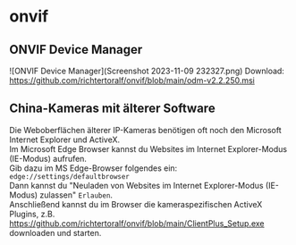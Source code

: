# onvif
## ONVIF Device Manager
![ONVIF Device Manager](Screenshot 2023-11-09 232327.png)
Download: https://github.com/richtertoralf/onvif/blob/main/odm-v2.2.250.msi

## China-Kameras mit älterer Software
Die Weboberflächen älterer IP-Kameras benötigen oft noch den Microsoft Internet Explorer und ActiveX.  
Im Microsoft Edge Browser kannst du Websites im Internet Explorer-Modus (IE-Modus) aufrufen.  
Gib dazu im MS Edge-Browser folgendes ein: `edge://settings/defaultbrowser`  
Dann kannst du "Neuladen von Websites im Internet Explorer-Modus (IE-Modus) zulassen" `Erlauben`.  
Anschließend kannst du im Browser die kameraspezifischen ActiveX Plugins, z.B. https://github.com/richtertoralf/onvif/blob/main/ClientPlus_Setup.exe downloaden und starten.  
